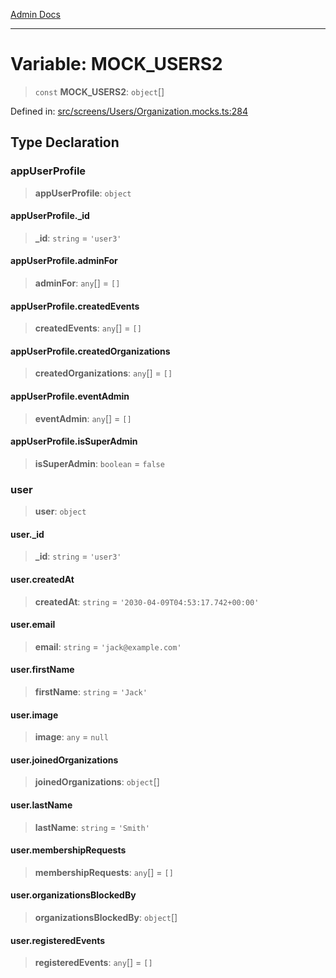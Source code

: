[Admin Docs](/)

***

# Variable: MOCK\_USERS2

> `const` **MOCK\_USERS2**: `object`[]

Defined in: [src/screens/Users/Organization.mocks.ts:284](https://github.com/PalisadoesFoundation/talawa-admin/blob/main/src/screens/Users/Organization.mocks.ts#L284)

## Type Declaration

### appUserProfile

> **appUserProfile**: `object`

#### appUserProfile.\_id

> **\_id**: `string` = `'user3'`

#### appUserProfile.adminFor

> **adminFor**: `any`[] = `[]`

#### appUserProfile.createdEvents

> **createdEvents**: `any`[] = `[]`

#### appUserProfile.createdOrganizations

> **createdOrganizations**: `any`[] = `[]`

#### appUserProfile.eventAdmin

> **eventAdmin**: `any`[] = `[]`

#### appUserProfile.isSuperAdmin

> **isSuperAdmin**: `boolean` = `false`

### user

> **user**: `object`

#### user.\_id

> **\_id**: `string` = `'user3'`

#### user.createdAt

> **createdAt**: `string` = `'2030-04-09T04:53:17.742+00:00'`

#### user.email

> **email**: `string` = `'jack@example.com'`

#### user.firstName

> **firstName**: `string` = `'Jack'`

#### user.image

> **image**: `any` = `null`

#### user.joinedOrganizations

> **joinedOrganizations**: `object`[]

#### user.lastName

> **lastName**: `string` = `'Smith'`

#### user.membershipRequests

> **membershipRequests**: `any`[] = `[]`

#### user.organizationsBlockedBy

> **organizationsBlockedBy**: `object`[]

#### user.registeredEvents

> **registeredEvents**: `any`[] = `[]`
